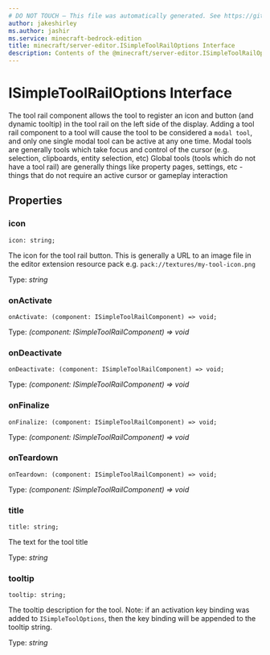 ```yaml
---
# DO NOT TOUCH — This file was automatically generated. See https://github.com/mojang/minecraftapidocsgenerator to modify descriptions, examples, etc.
author: jakeshirley
ms.author: jashir
ms.service: minecraft-bedrock-edition
title: minecraft/server-editor.ISimpleToolRailOptions Interface
description: Contents of the @minecraft/server-editor.ISimpleToolRailOptions class.
---
```

# ISimpleToolRailOptions Interface

The tool rail component allows the tool to register an icon and button (and dynamic tooltip) in the tool rail on the left side of the display. Adding a tool rail component to a tool will cause the tool to be considered a `modal tool`, and only one single modal tool can be active at any one time. Modal tools are generally tools which take focus and control of the cursor (e.g. selection, clipboards, entity selection, etc) Global tools (tools which do not have a tool rail) are generally things like property pages, settings, etc - things that do not require an active cursor or gameplay interaction

## Properties

### **icon**
`icon: string;`

The icon for the tool rail button. This is generally a URL to an image file in the editor extension resource pack e.g. `pack://textures/my-tool-icon.png`

Type: *string*

### **onActivate**
`onActivate: (component: ISimpleToolRailComponent) => void;`

Type: *(component: ISimpleToolRailComponent) => void*

### **onDeactivate**
`onDeactivate: (component: ISimpleToolRailComponent) => void;`

Type: *(component: ISimpleToolRailComponent) => void*

### **onFinalize**
`onFinalize: (component: ISimpleToolRailComponent) => void;`

Type: *(component: ISimpleToolRailComponent) => void*

### **onTeardown**
`onTeardown: (component: ISimpleToolRailComponent) => void;`

Type: *(component: ISimpleToolRailComponent) => void*

### **title**
`title: string;`

The text for the tool title

Type: *string*

### **tooltip**
`tooltip: string;`

The tooltip description for the tool. Note: if an activation key binding was added to `ISimpleToolOptions`, then the key binding will be appended to the tooltip string.

Type: *string*
